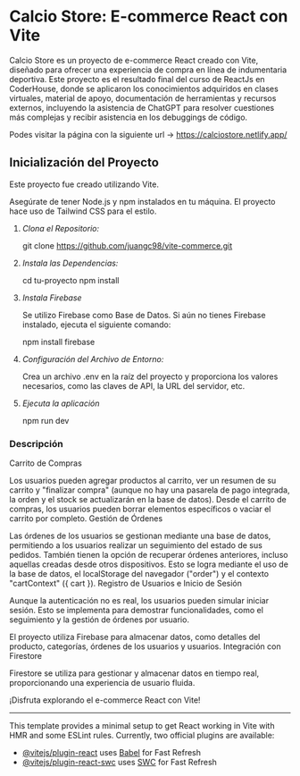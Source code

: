 # Calcio Store: E-commerce React con Vite

Calcio Store es un proyecto de e-commerce React creado con Vite, diseñado para ofrecer una experiencia de compra en línea de indumentaria deportiva. Este proyecto es el resultado final del curso de ReactJs en CoderHouse, donde se aplicaron los conocimientos adquiridos en clases virtuales, material de apoyo, documentación de herramientas y recursos externos, incluyendo la asistencia de ChatGPT para resolver cuestiones más complejas y recibir asistencia en los debuggings de código.

Podes visitar la página con la siguiente url -> https://calciostore.netlify.app/

## Inicialización del Proyecto

Este proyecto fue creado utilizando Vite.

Asegúrate de tener Node.js y npm instalados en tu máquina. El proyecto hace uso de Tailwind CSS para el estilo.

1. *Clona el Repositorio:*

   git clone https://github.com/juangc98/vite-commerce.git

2. *Instala las Dependencias:*

    cd tu-proyecto
    npm install

3. *Instala Firebase*

    Se utilizo Firebase como Base de Datos. Si aún no tienes Firebase instalado, ejecuta el siguiente comando:

    npm install firebase

4. *Configuración del Archivo de Entorno:*

    Crea un archivo .env en la raíz del proyecto y proporciona los valores necesarios, como las claves de API, la URL del servidor, etc.
    
5. *Ejecuta la aplicación*

    npm run dev


### Descripción

Carrito de Compras

Los usuarios pueden agregar productos al carrito, ver un resumen de su carrito y "finalizar compra" (aunque no hay una pasarela de pago integrada, la orden y el stock se actualizarán en la base de datos). Desde el carrito de compras, los usuarios pueden borrar elementos específicos o vaciar el carrito por completo.
Gestión de Órdenes

Las órdenes de los usuarios se gestionan mediante una base de datos, permitiendo a los usuarios realizar un seguimiento del estado de sus pedidos. También tienen la opción de recuperar órdenes anteriores, incluso aquellas creadas desde otros dispositivos. Esto se logra mediante el uso de la base de datos, el localStorage del navegador ("order") y el contexto "cartContext" ({ cart }).
Registro de Usuarios e Inicio de Sesión

Aunque la autenticación no es real, los usuarios pueden simular iniciar sesión. Esto se implementa para demostrar funcionalidades, como el seguimiento y la gestión de órdenes por usuario.

El proyecto utiliza Firebase para almacenar datos, como detalles del producto, categorías, órdenes de los usuarios y usuarios.
Integración con Firestore

Firestore se utiliza para gestionar y almacenar datos en tiempo real, proporcionando una experiencia de usuario fluida.

¡Disfruta explorando el e-commerce React con Vite!

-----

This template provides a minimal setup to get React working in Vite with HMR and some ESLint rules.
Currently, two official plugins are available:
- [@vitejs/plugin-react](https://github.com/vitejs/vite-plugin-react/blob/main/packages/plugin-react/README.md) uses [Babel](https://babeljs.io/) for Fast Refresh
- [@vitejs/plugin-react-swc](https://github.com/vitejs/vite-plugin-react-swc) uses [SWC](https://swc.rs/) for Fast Refresh